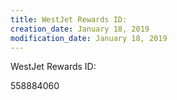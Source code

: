 ```yaml
---
title: WestJet Rewards ID:
creation_date: January 18, 2019
modification_date: January 18, 2019
---
```



WestJet Rewards ID:

558884060
